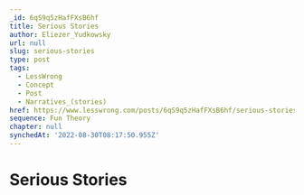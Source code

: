 ```yaml
---
_id: 6qS9q5zHafFXsB6hf
title: Serious Stories
author: Eliezer_Yudkowsky
url: null
slug: serious-stories
type: post
tags:
  - LessWrong
  - Concept
  - Post
  - Narratives_(stories)
href: https://www.lesswrong.com/posts/6qS9q5zHafFXsB6hf/serious-stories
sequence: Fun Theory
chapter: null
synchedAt: '2022-08-30T08:17:50.955Z'
---
```

# Serious Stories

